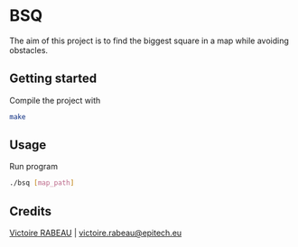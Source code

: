 # BSQ
The aim of this project is to find the biggest square in a map while avoiding obstacles.

## Getting started

Compile the project with
```bash
make
```

## Usage

Run program
```bash
./bsq [map_path]
```

## Credits

[Victoire RABEAU](https://github.com/Victoire-Rabeau) | <victoire.rabeau@epitech.eu>